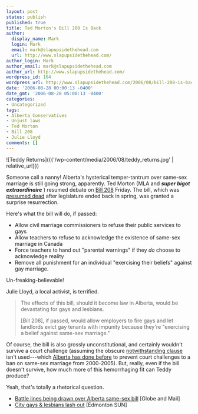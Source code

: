 ```yaml
---
layout: post
status: publish
published: true
title: Ted Morton's Bill 208 Is Back
author:
  display_name: Mark
  login: Mark
  email: mark@slapupsidethehead.com
  url: http://www.slapupsidethehead.com/
author_login: Mark
author_email: mark@slapupsidethehead.com
author_url: http://www.slapupsidethehead.com/
wordpress_id: 164
wordpress_url: http://www.slapupsidethehead.com/2006/08/bill-208-is-back/
date: '2006-08-28 00:00:13 -0400'
date_gmt: '2006-08-28 05:00:13 -0400'
categories:
- Uncategorized
tags:
- Alberta Conservatives
- Unjust laws
- Ted Morton
- Bill 208
- Julie Lloyd
comments: []
---
```

![Teddy Returns]({{'/wp-content/media/2006/08/teddy_returns.jpg' | relative_url}})

Someone call a nanny! Alberta's hysterical temper-tantrum over same-sex marriage is still going strong, apparently. Ted Morton (MLA and **_super bigot extraordinaire_** ) resumed debate on [Bill 208](http://www.slapupsidethehead.com/2006/05/anti-gay-bill-targets-teachers/ "Otherwise known as Waaah! Waaah!") Friday. The bill, which was [presumed dead](http://www.slapupsidethehead.com/2006/05/victoria-day-update/ "Dead, in the same sense of zombies") after legislature ended back in spring, was granted a surprise resurrection.

Here's what the bill will do, if passed:

- Allow civil marriage commissioners to refuse their public services to gays
- Allow teachers to refuse to acknowledge the existence of same-sex marriage in Canada
- Force teachers to hand out "parental warnings" if they _do_ choose to acknowledge reality
- Remove all punishment for an individual "exercising their beliefs" against gay marriage.

Un-freaking-believable!

Julie Lloyd, a local activist, is terrified.

> The effects of this bill, should it become law in Alberta, would be devastating for gays and lesbians.
> 
> [Bill 208], if passed, would allow employers to fire gays and let landlords evict gay tenants with impunity because they're "exercising a belief against same-sex marriage."

Of course, the bill is also grossly unconstitutional, and certainly wouldn't survive a court challenge (assuming the obscure [notwithstanding clause](http://en.wikipedia.org/wiki/Notwithstanding_Clause "aka the 'constitution doesn't matter' clause") isn't used---which [Alberta has done before](http://en.wikipedia.org/wiki/Notwithstanding_Clause#Use_of_the_clause "Utterly shameful") to prevent court challenges to a ban on same-sex marriage from 2000-2005). But, really, even if the bill doesn't survive, how much more of this hemorrhaging fit can Teddy produce?

Yeah, that's totally a rhetorical question.

- [Battle lines being drawn over Alberta same-sex bill](http://www.theglobeandmail.com/servlet/story/RTGAM.20060825.wssleg0825/BNStory/National/home) [Globe and Mail]
- [City gays & lesbians lash out](http://www.edmontonsun.com/News/Edmonton/2006/08/25/1776390.html) [Edmonton SUN]
